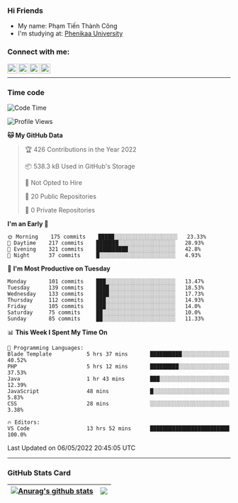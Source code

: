 ### Hi Friends

- My name: Phạm Tiến Thành Công
- I'm studying at: [Phenikaa University]


### Connect with me:
[<img align="left" alt="PhamTienThanhCong | Facebook" width="22px" src="https://upload.wikimedia.org/wikipedia/commons/thumb/1/16/Facebook-icon-1.png/640px-Facebook-icon-1.png" />][facebook]
[<img align="left" alt="PhamTienThanhCong | Zalo" width="22px" src="https://www.anphatpc.com.vn/template/anphat_2020v2/images/icon-zalo.jpg" />][zalo]
[<img align="left" alt="PhamTienThanhCong | LinkedIn" width="22px" src="https://cdn3.iconfinder.com/data/icons/inficons/512/linkedin.png" />][linkedin]
[<img align="left" alt="PhamTienThanhCong | tiktok" width="22px" src="https://cdn.worldvectorlogo.com/logos/tiktok-logo.svg" />][tiktok]

<br />

---

### Time code

<!--START_SECTION:waka-->
![Code Time](http://img.shields.io/badge/Code%20Time-306%20hrs%2048%20mins-blue)

![Profile Views](http://img.shields.io/badge/Profile%20Views-122-blue)

**🐱 My GitHub Data** 

> 🏆 426 Contributions in the Year 2022
 > 
> 📦 538.3 kB Used in GitHub's Storage 
 > 
> 🚫 Not Opted to Hire
 > 
> 📜 20 Public Repositories 
 > 
> 🔑 0 Private Repositories  
 > 
**I'm an Early 🐤** 

```text
🌞 Morning    175 commits    █████░░░░░░░░░░░░░░░░░░░░   23.33% 
🌆 Daytime    217 commits    ███████░░░░░░░░░░░░░░░░░░   28.93% 
🌃 Evening    321 commits    ██████████░░░░░░░░░░░░░░░   42.8% 
🌙 Night      37 commits     █░░░░░░░░░░░░░░░░░░░░░░░░   4.93%

```
📅 **I'm Most Productive on Tuesday** 

```text
Monday       101 commits    ███░░░░░░░░░░░░░░░░░░░░░░   13.47% 
Tuesday      139 commits    ████░░░░░░░░░░░░░░░░░░░░░   18.53% 
Wednesday    133 commits    ████░░░░░░░░░░░░░░░░░░░░░   17.73% 
Thursday     112 commits    ███░░░░░░░░░░░░░░░░░░░░░░   14.93% 
Friday       105 commits    ███░░░░░░░░░░░░░░░░░░░░░░   14.0% 
Saturday     75 commits     ██░░░░░░░░░░░░░░░░░░░░░░░   10.0% 
Sunday       85 commits     ██░░░░░░░░░░░░░░░░░░░░░░░   11.33%

```


📊 **This Week I Spent My Time On** 

```text
💬 Programming Languages: 
Blade Template           5 hrs 37 mins       ██████████░░░░░░░░░░░░░░░   40.52% 
PHP                      5 hrs 12 mins       █████████░░░░░░░░░░░░░░░░   37.53% 
Java                     1 hr 43 mins        ███░░░░░░░░░░░░░░░░░░░░░░   12.39% 
JavaScript               48 mins             █░░░░░░░░░░░░░░░░░░░░░░░░   5.83% 
CSS                      28 mins             ░░░░░░░░░░░░░░░░░░░░░░░░░   3.38%

🔥 Editors: 
VS Code                  13 hrs 52 mins      █████████████████████████   100.0%

```


 Last Updated on 06/05/2022 20:45:05 UTC
<!--END_SECTION:waka-->

---

### GitHub Stats Card

| <a href="https://github.com/phamtienthanhcong"><img align="center" src="https://github-readme-stats.vercel.app/api?username=PhamTienThanhCong&show_icons=true&include_all_commits=true&theme=buefy&hide_border=true&theme=ocean_dark" alt="Anurag's github stats" /></a> | <a href="https://github.com/phamtienthanhcong"><img align="center" src="https://github-readme-stats.vercel.app/api/top-langs/?username=PhamTienThanhCong&layout=compact&theme=buefy&hide_border=true&theme=ocean_dark" /></a> |
| ------------- | ------------- |

[Phenikaa University]: https://phenikaa-uni.edu.vn/vi
[facebook]: https://www.facebook.com/phamtienthanhcong
[linkedin]: https://linkedin.com/in/phamtienthanhcong
[zalo]: https://zalo.me/0396396332
[tiktok]: https://www.tiktok.com/@phamtienthanhcong
[web]: https://github.com/PhamTienThanhCong/web_dev
[min project]: https://github.com/PhamTienThanhCong/Project-Of-Web
[c and cpp]: https://github.com/PhamTienThanhCong/Code_C_and_Cpro
[python]: https://github.com/PhamTienThanhCong/Python_beginer
